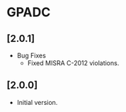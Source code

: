 # GPADC

## [2.0.1]

- Bug Fixes
  - Fixed MISRA C-2012 violations.

## [2.0.0]

- Initial version.
